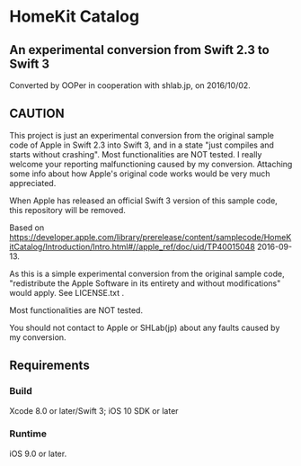 # HomeKit Catalog

## An experimental conversion from Swift 2.3 to Swift 3

Converted by OOPer in cooperation with shlab.jp, on 2016/10/02.

CAUTION
-------
This project is just an experimental conversion from the original sample code of Apple in Swift 2.3 into Swift 3, and in a state "just compiles and starts without crashing". Most functionalities are NOT tested. I really welcome your reporting malfunctioning caused by my conversion. Attaching some info about how Apple's original code works would be very much appreciated.

When Apple has released an official Swift 3 version of this sample code, this repository will be removed.

Based on
<https://developer.apple.com/library/prerelease/content/samplecode/HomeKitCatalog/Introduction/Intro.html#//apple_ref/doc/uid/TP40015048>
2016-09-13.

As this is a simple experimental conversion from the original sample code, "redistribute the Apple Software in its entirety and without modifications" would apply. See LICENSE.txt .

Most functionalities are NOT tested.

You should not contact to Apple or SHLab(jp) about any faults caused by my conversion.


## Requirements

### Build

Xcode 8.0 or later/Swift 3; iOS 10 SDK or later

### Runtime

iOS 9.0 or later.

